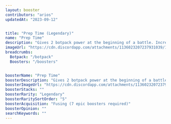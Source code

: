 ```yaml
---
layout: booster
contributors: "arios"
updatedAt: "2023-09-12"


title: "Prep Time (Legendary)"
name: "Prep Time"
description: "Gives 2 botpack power at the beginning of a battle. Increases botpack power generation rate by 20%"
imageUrl: "https://cdn.discordapp.com/attachments/1136023207237931039/1151180642504155288/IMG_20230912_173956.jpg"
breadcrumbs:
  Botpack: "/botpack"
  Boosters: "/boosters"


boosterName: "Prep Time"
boosterDescription: "Gives 2 botpack power at the beginning of a battle. Increases botpack power generation rate by 20%"
boosterImageUrl: "https://cdn.discordapp.com/attachments/1136023207237931039/1151180642504155288/IMG_20230912_173956.jpg"
boosterStacks: ""
boosterRarity: "Legendary"
boosterRaritySortOrder: "5"
boosterAcquisition: "Fusing (7 epic boosters required)"
boosterOpinion: ""
searchKeywords: ""
---
```



